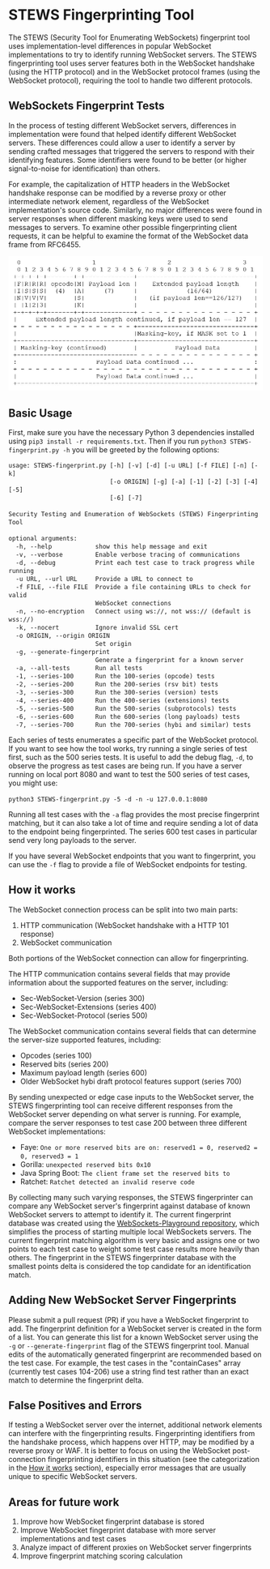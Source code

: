 # STEWS Fingerprinting Tool

The STEWS (Security Tool for Enumerating WebSockets) fingerprint tool uses
implementation-level differences in popular WebSocket implementations to try to
identify running WebSocket servers. The STEWS fingerprinting tool uses server
features both in the WebSocket handshake (using the HTTP protocol)
and in the WebSocket protocol frames (using the WebSocket protocol),
requiring the tool to handle two different protocols.

## WebSockets Fingerprint Tests

In the process of testing different WebSocket servers, differences in
implementation were found that helped identify different WebSocket servers.
These differences could allow a user to identify a server
by sending crafted messages that triggered the servers to respond with their
identifying features. Some identifiers were found to be better
(or higher signal-to-noise for identification) than others.

For example, the capitalization of HTTP headers in the WebSocket handshake
response can be modified by a reverse proxy or other intermediate network
element, regardless of the WebSocket implementation's source code.
Similarly, no major differences were found in server responses when
different masking keys were used to send messages to servers. To examine other
possible fingerprinting client requests, it can be helpful to examine the
format of the WebSocket data frame from RFC6455.

![WebSocket data frame](websocket-frame.jpg)

## Basic Usage

First, make sure you have the necessary Python 3 dependencies installed using
`pip3 install -r requirements.txt`. Then if you run
`python3 STEWS-fingerprint.py -h` you will be greeted by the following options:

```
usage: STEWS-fingerprint.py [-h] [-v] [-d] [-u URL] [-f FILE] [-n] [-k]
                            [-o ORIGIN] [-g] [-a] [-1] [-2] [-3] [-4] [-5]
                            [-6] [-7]

Security Testing and Enumeration of WebSockets (STEWS) Fingerprinting Tool

optional arguments:
  -h, --help            show this help message and exit
  -v, --verbose         Enable verbose tracing of communications
  -d, --debug           Print each test case to track progress while running
  -u URL, --url URL     Provide a URL to connect to
  -f FILE, --file FILE  Provide a file containing URLs to check for valid
                        WebSocket connections
  -n, --no-encryption   Connect using ws://, not wss:// (default is wss://)
  -k, --nocert          Ignore invalid SSL cert
  -o ORIGIN, --origin ORIGIN
                        Set origin
  -g, --generate-fingerprint
                        Generate a fingerprint for a known server
  -a, --all-tests       Run all tests
  -1, --series-100      Run the 100-series (opcode) tests
  -2, --series-200      Run the 200-series (rsv bit) tests
  -3, --series-300      Run the 300-series (version) tests
  -4, --series-400      Run the 400-series (extensions) tests
  -5, --series-500      Run the 500-series (subprotocols) tests
  -6, --series-600      Run the 600-series (long payloads) tests
  -7, --series-700      Run the 700-series (hybi and similar) tests
```

Each series of tests enumerates a specific part of the WebSocket protocol. If
you want to see how the tool works, try running a single series of test first,
such as the 500 series tests. It is useful to add the debug flag, `-d`, to
observe the progress as test cases are being run.
If you have a server running on local port 8080
and want to test the 500 series of test cases, you might use:

`python3 STEWS-fingerprint.py -5 -d -n -u 127.0.0.1:8080`

Running all test cases with the `-a` flag provides the most precise fingerprint
matching, but it can also take a lot of time and require sending a lot of data
to the endpoint being fingerprinted. The series 600 test cases in particular
send very long payloads to the server.

If you have several WebSocket endpoints that you want to fingerprint, you
can use the `-f` flag to provide a file of WebSocket endpoints for testing.

## How it works

The WebSocket connection process can be split into two main parts:
1. HTTP communication (WebSocket handshake with a HTTP 101 response)
2. WebSocket communication

Both portions of the WebSocket connection can allow for fingerprinting.

The HTTP communication contains several fields that may provide information
about the supported features on the server, including:
- Sec-WebSocket-Version (series 300)
- Sec-WebSocket-Extensions (series 400)
- Sec-WebSocket-Protocol (series 500)

The WebSocket communication contains several fields that can determine
the server-size supported features, including:
- Opcodes (series 100)
- Reserved bits (series 200)
- Maximum payload length (series 600)
- Older WebSocket hybi draft protocol features support (series 700)

By sending unexpected or edge case inputs to the WebSocket server, the STEWS
fingerprinting tool can receive different responses from the WebSocket server
depending on what server is running. For example, compare the server responses
to test case 200 between three different WebSocket implementations:

- Faye: `One or more reserved bits are on: reserved1 = 0, reserved2 = 0, reserved3 = 1`
- Gorilla: `unexpected reserved bits 0x10`
- Java Spring Boot: `The client frame set the reserved bits to`
- Ratchet: `Ratchet detected an invalid reserve code`

By collecting many such varying responses, the STEWS fingerprinter can compare
any WebSocket server's fingerprint against database of known WebSocket servers
to attempt to identify it. The current fingerprint database was created using
the [WebSockets-Playground repository](https://github.com/PalindromeLabs/WebSockets-Playground),
which simplifies the process of starting multiple local WebSockets servers.
The current fingerprint matching algorithm is very
basic and assigns one or two points to each test case to weight some test case
results more heavily than others. The fingerprint in the STEWS fingerprinter
database with the smallest points delta is considered the top candidate for
an identification match.

## Adding New WebSocket Server Fingerprints

Please submit a pull request (PR) if you have a WebSocket fingerprint to add.
The fingerprint definition for a WebSocket server is created in the form of a
list. You can generate this list for a known WebSocket server using the `-g` or
`--generate-fingerprint` flag of the STEWS fingerprint tool. Manual edits
of the automatically generated fingerprint are recommended based on the test
case. For example, the test cases in the "containCases" array (currently test
cases 104-206) use a string find test rather than an exact match to determine
the fingerprint delta.

## False Positives and Errors

If testing a WebSocket server over the internet, additional
network elements can interfere with the fingerprinting results. Fingerprinting
identifiers from the handshake process, which happens over HTTP, may be modified
by a reverse proxy or WAF. It is better to focus on using the WebSocket
post-connection fingerprinting identifiers in this situation (see the
categorization in the [How it works](#how-it-works) section), especially
error messages that are usually unique to specific WebSocket servers.

## Areas for future work

1. Improve how WebSocket fingerprint database is stored
2. Improve WebSocket fingerprint database with more server implementations and test cases
3. Analyze impact of different proxies on WebSocket server fingerprints
4. Improve fingerprint matching scoring calculation
